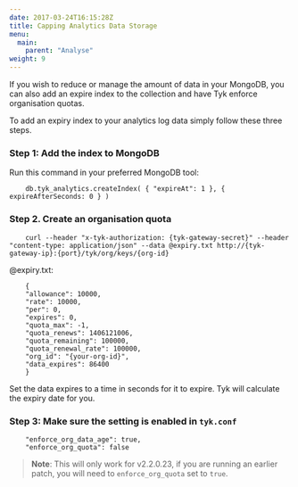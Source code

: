 ```yaml
---
date: 2017-03-24T16:15:28Z
title: Capping Analytics Data Storage
menu:
  main:
    parent: "Analyse"
weight: 9 
---
```


If you wish to reduce or manage the amount of data in your MongoDB, you can also add an expire index to the collection and have Tyk enforce organisation quotas.

To add an expiry index to your analytics log data simply follow these three steps.

### Step 1: Add the index to MongoDB

Run this command in your preferred MongoDB tool:

```
    db.tyk_analytics.createIndex( { "expireAt": 1 }, { expireAfterSeconds: 0 } )
```

### Step 2. Create an organisation quota

```
    curl --header "x-tyk-authorization: {tyk-gateway-secret}" --header "content-type: application/json" --data @expiry.txt http://{tyk-gateway-ip}:{port}/tyk/org/keys/{org-id}
```

@expiry.txt:

```
    {
    "allowance": 10000,
    "rate": 10000,
    "per": 0,
    "expires": 0,
    "quota_max": -1,
    "quota_renews": 1406121006,
    "quota_remaining": 100000,
    "quota_renewal_rate": 100000,
    "org_id": "{your-org-id}",
    "data_expires": 86400
    }
```

Set the data expires to a time in seconds for it to expire. Tyk will calculate the expiry date for you.

### Step 3: Make sure the setting is enabled in `tyk.conf`

```
    "enforce_org_data_age": true, 
    "enforce_org_quota": false
```

> **Note**: This will only work for v2.2.0.23, if you are running an earlier patch, you will need to `enforce_org_quota` set to `true`.